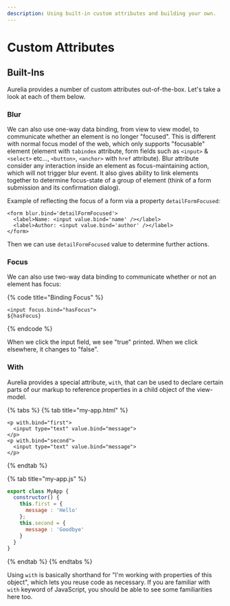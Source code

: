 ```yaml
---
description: Using built-in custom attributes and building your own.
---
```


# Custom Attributes

## Built-Ins

Aurelia provides a number of custom attributes out-of-the-box. Let's take a look at each of them below.

### Blur

We can also use one-way data binding, from view to view model, to communicate whether an element is no longer "focused". This is different with normal focus model of the web, which only supports "focusable" element \(element with `tabindex` attribute, form fields such as `<input>` & `<select>` etc..., `<button>`, `<anchor>` with `href` attribute\). Blur attribute consider any interaction inside an element as focus-maintaining action, which will not trigger blur event. It also gives ability to link elements together to determine focus-state of a group of element \(think of a form submission and its confirmation dialog\).

Example of reflecting the focus of a form via a property `detailFormFocused`:

```markup
<form blur.bind='detailFormFocused'>
  <label>Name: <input value.bind='name' /></label>
  <label>Author: <input value.bind='author' /></label>
</form>
```

Then we can use `detailFormFocused` value to determine further actions.

### Focus

We can also use two-way data binding to communicate whether or not an element has focus:

{% code title="Binding Focus" %}
```markup
<input focus.bind="hasFocus">
${hasFocus}
```
{% endcode %}

When we click the input field, we see "true" printed. When we click elsewhere, it changes to "false".

### With

Aurelia provides a special attribute, `with`, that can be used to declare certain parts of our markup to reference properties in a child object of the view-model.

{% tabs %}
{% tab title="my-app.html" %}
```markup
<p with.bind="first">
  <input type="text" value.bind="message">
</p>
<p with.bind="second">
  <input type="text" value.bind="message">
</p>
```
{% endtab %}

{% tab title="my-app.js" %}
```javascript
export class MyApp {
  constructor() {
    this.first = {
      message : 'Hello'
    };
    this.second = {
      message : 'Goodbye'
    }
  }
}
```
{% endtab %}
{% endtabs %}

Using `with` is basically shorthand for "I'm working with properties of this object", which lets you reuse code as necessary. If you are familiar with `with` keyword of JavaScript, you should be able to see some familiarities here too.

### 

## 

